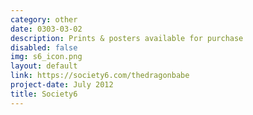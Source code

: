 ```yaml
---
category: other
date: 0303-03-02
description: Prints & posters available for purchase
disabled: false
img: s6_icon.png
layout: default
link: https://society6.com/thedragonbabe
project-date: July 2012
title: Society6
---
```

